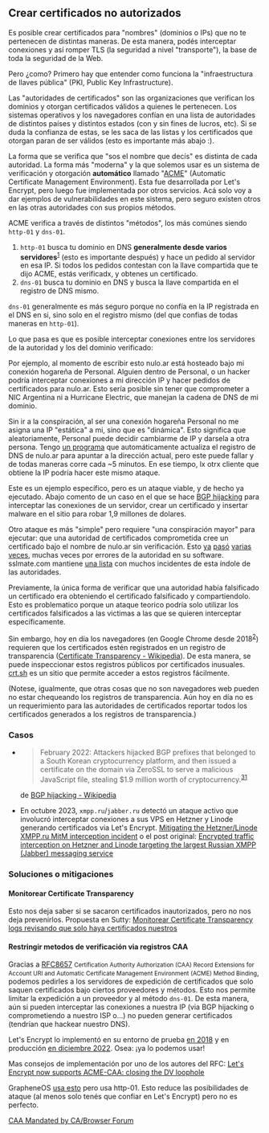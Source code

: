 ## Crear certificados no autorizados

Es posible crear certificados para "nombres" (dominios o IPs) que no te pertenecen de distintas maneras. De esta manera, podés interceptar conexiones y así romper TLS (la seguridad a nivel "transporte"), la base de toda la seguridad de la Web.

Pero ¿como? Primero hay que entender como funciona la "infraestructura de llaves pública" (PKI, Public Key Infrastructure).

Las "autoridades de certificados" son las organizaciones que verifican los dominios y otorgan certificados válidos a quienes le pertenecen. Los sistemas operativos y los navegadores confían en una lista de autoridades de distintos países y distintos estados (con y sin fines de lucros, etc). Si se duda la confianza de estas, se les saca de las listas y los certificados que otorgan paran de ser válidos (esto es importante más abajo :).

La forma que se verifica que "sos el nombre que decís" es distinta de cada autoridad. La forma más "moderna" y la que solemos usar es un sistema de verificación y otorgación **automático** llamado "[ACME]" (Automatic Certificate Management Environment). Esta fue desarrollada por Let's Encrypt, pero luego fue implementada por otros servicios. Acá solo voy a dar ejemplos de vulnerabilidades en este sistema, pero seguro existen otros en las otras autoridades con sus propios métodos.

ACME verifica a través de distintos "métodos", los más comúnes siendo `http-01` y `dns-01`.

1. `http-01` busca tu dominio en DNS **generalmente desde varios servidores**<sup>[1](https://letsencrypt.org/docs/challenge-types/)</sup> (esto es importante después) y hace un pedido al servidor en esa IP. Si todos los pedidos contestan con la llave compartida que te dijo ACME, estás verificadx, y obtenes un certificado.
2. `dns-01` busca tu dominio en DNS y busca la llave compartida en el registro de DNS mismo.

`dns-01` generalmente es más seguro porque no confía en la IP registrada en el DNS en si, sino solo en el registro mismo (del que confias de todas maneras en `http-01`).

Lo que pasa es que es posible interceptar conexiones entre los servidores de la autoridad y los del dominio verificado:

Por ejemplo, al momento de escribir esto nulo.ar está hosteado bajo mi conexión hogareña de Personal. Alguien dentro de Personal, o un hacker podría interceptar conexiones a mi dirección IP y hacer pedidos de certificados para nulo.ar. Esto sería posible sin tener que comprometer a NIC Argentina ni a Hurricane Electric, que manejan la cadena de DNS de mi dominio.

Sin ir a la conspiración, al ser una conexión hogareña Personal no me asigna una IP "estática" a mi, sino que es "dinámica". Esto significa que aleatoriamente, Personal puede decidir cambiarme de IP y darsela a otra persona. Tengo [un programa](https://gitea.nulo.in/Nulo/ddnser) que automáticamente actualiza el registro de DNS de nulo.ar para apuntar a la dirección actual, pero este puede fallar y de todas maneras corre cada ~5 minutos. En ese tiempo, lx otrx cliente que obtiene la IP podría hacer este mismo ataque.

Este es un ejemplo específico, pero es un ataque viable, y de hecho ya ejecutado. Abajo comento de un caso en el que se hace [BGP hijacking][BGP hijacking - Wikipedia] para interceptar las conexiones de un servidor, crear un certificado y insertar malware en el sitio para robar 1,9 millones de dolares.

Otro ataque es más "simple" pero requiere "una conspiración mayor" para ejecutar: que una autoridad de certificados comprometida cree un certificado bajo el nombre de nulo.ar sin verificación. Esto [ya](https://www.techrepublic.com/article/compromised-certificate-authorities-how-to-protect-yourself/) [pasó](https://blog.mozilla.org/security/2011/03/25/comodo-certificate-issue-follow-up/) [varias](https://www.mail-archive.com/dev-security-policy@lists.mozilla.org/msg05455.html) [veces](https://bugzilla.mozilla.org/show_bug.cgi?id=1496088), muchas veces por errores de la autoridad en su software. sslmate.com mantiene [una lista](https://sslmate.com/resources/certificate_authority_failures) con muchos incidentes de esta índole de las autoridades.

Previamente, la única forma de verificar que una autoridad había falsificado un certificado era obteniendo el certificado falsificado y compartiendolo. Esto es problematico porque un ataque teorico podría solo utilizar los certificados falsificados a las victimas a las que se quieren interceptar específicamente.

Sin embargo, hoy en día los navegadores (en Google Chrome desde 2018<sup>[2](https://groups.google.com/a/chromium.org/g/ct-policy/c/wHILiYf31DE/m/iMFmpMEkAQAJ)</sup>) requieren que los certificados estén registrados en un registro de transparencia ([Certificate Transparency - Wikipedia](https://en.wikipedia.org/wiki/Certificate_Transparency)). De esta manera, se puede inspeccionar estos registros públicos por certificados inusuales. [crt.sh](https://crt.sh/) es un sitio que permite acceder a estos registros fácilmente.

(Notese, igualmente, que otras cosas que no son navegadores web pueden no estar chequeando los registros de transparencia. Aún hoy en día no es un requerimiento para las autoridades de certificados reportar todos los certificados generados a los registros de transparencia.)

[ACME]: https://en.wikipedia.org/wiki/Automatic_Certificate_Management_Environment

### Casos

- > February 2022: Attackers hijacked BGP prefixes that belonged to a South Korean cryptocurrency platform, and then issued a certificate on the domain via ZeroSSL to serve a malicious JavaScript file, stealing $1.9 million worth of cryptocurrency.<sup>[31](https://therecord.media/klayswap-crypto-users-lose-funds-after-bgp-hijack)</sup>

  de [BGP hijacking - Wikipedia](https://en.wikipedia.org/w/index.php?title=BGP_hijacking&oldid=1146362657)

[BGP hijacking - Wikipedia]: https://en.wikipedia.org/index.php?title=BGP_hijacking

- En octubre 2023, `xmpp.ru`/`jabber.ru` detectó un ataque activo que involucró interceptar conexiones a sus VPS en Hetzner y Linode generando certificados via Let's Encrypt. [Mitigating the Hetzner/Linode XMPP.ru MitM interception incident](https://www.devever.net/~hl/xmpp-incident) o el post original: [Encrypted traffic interception on Hetzner and Linode targeting the largest Russian XMPP (Jabber) messaging service](https://notes.valdikss.org.ru/jabber.ru-mitm/)

### Soluciones o mitigaciones

#### Monitorear Certificate Transparency

Esto nos deja saber si se sacaron certificados inautorizados, pero no nos deja prevenirlos. Propuesta en Sutty: [Monitorear Certificate Transparency logs revisando que solo haya certificados nuestros](https://0xacab.org/sutty/sutty/-/issues/8880)

#### Restringir metodos de verificación via registros CAA

Gracias a [RFC8657] <small>Certification Authority Authorization (CAA) Record Extensions for Account URI and Automatic Certificate Management Environment (ACME) Method Binding</small>, podemos pedirles a los servidores de expedición de certificados que solo saquen certificados bajo ciertos proveedores y métodos. Esto nos permite limitar la expedición a un proveedor y al método `dns-01`. De esta manera, aún si pueden interceptar las conexiones a nuestra IP (via BGP hijacking o comprometiendo a nuestro ISP o...) no pueden generar certificados (tendrían que hackear nuestro DNS).

Let's Encrypt lo implementó en su entorno de prueba [en 2018] y en producción [en diciembre 2022]. Osea: ¡ya lo podemos usar!

[en 2018]: https://community.letsencrypt.org/t/acme-caa-validationmethods-support/63125
[en diciembre 2022]: https://community.letsencrypt.org/t/enabling-acme-caa-account-and-method-binding/189588

Mas consejos de implementación por uno de los autores del RFC: [Let's Encrypt now supports ACME-CAA: closing the DV loophole
](https://www.devever.net/~hl/acme-caa-live)

GrapheneOS [usa esto](https://github.com/GrapheneOS/ns1.grapheneos.org/blob/bc06ac067c5786180cceccdf8466b0a94a1a7e5c/zones.yaml#LL23C65-L23C65) pero usa http-01. Esto reduce las posibilidades de ataque (al menos solo tenés que confiar en Let's Encrypt) pero no es perfecto.

[RFC8657]: https://datatracker.ietf.org/doc/html/rfc8657

[CAA Mandated by CA/Browser Forum](https://blog.qualys.com/product-tech/2017/03/13/caa-mandated-by-cabrowser-forum)
